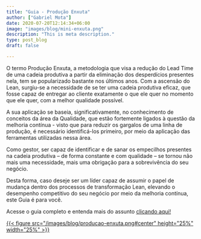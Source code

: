 ```yaml
---
title: "Guia - Produção Enxuta"
author: ["Gabriel Mota"]
date: 2020-07-20T12:14:34+06:00
image: "images/blog/mini-enxuta.png"
description: "This is meta description."
type: post_blog
draft: false

---
```


O termo Produção Enxuta, a metodologia que visa a redução do Lead Time de uma
cadeia produtiva a partir da eliminação dos desperdícios presentes nela, tem se
popularizado bastante nos últimos anos. Com a ascensão do Lean, surgiu-se a
necessidade de se ter uma cadeia produtiva eficaz, que fosse capaz de entregar ao
cliente exatamente o que ele quer no momento que ele quer, com a melhor qualidade
possível.

A sua aplicação se baseia, significativamente, no conhecimento de conceitos da área
da Qualidade, que estão fortemente ligados à questão da melhoria contínua - visto que
para reduzir os gargalos de uma linha de produção, é necessário identificá-los
primeiro, por meio da aplicação das ferramentas utilizadas nessa área.

Como gestor, ser capaz de identificar e de sanar os empecilhos presentes na cadeia
produtiva – de forma constante e com qualidade – se tornou não mais uma
necessidade, mais uma obrigação para a sobrevivência do seu negócio.

Desta forma, caso deseje ser um líder capaz de assumir o papel de mudança dentro
dos processos de transformação Lean, elevando o desempenho competitivo do seu
negócio por meio da melhoria contínua, este Guia é para você.

Acesse o guia completo e entenda mais do assunto [clicando aqui!](https://drive.google.com/file/d/1l6EO-wadAcltrNvVL4US2I4aoZRkX0H1/view?usp=sharing)

[{{< figure src="/images/blog/producao-enxuta.png#center" height="25%" width="25%" >}}](https://drive.google.com/file/d/1l6EO-wadAcltrNvVL4US2I4aoZRkX0H1/view?usp=sharing) 
